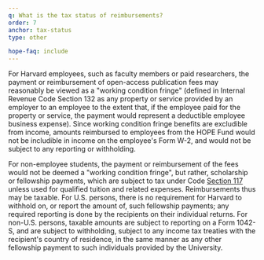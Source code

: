 ```yaml
---
q: What is the tax status of reimbursements?
order: 7
anchor: tax-status
type: other

hope-faq: include
---
```

For Harvard employees, such as faculty members or paid researchers, the payment or reimbursement of open-access publication fees may reasonably be viewed as a "working condition fringe" (defined in Internal Revenue Code Section 132 as any property or service provided by an employer to an employee to the extent that, if the employee paid for the property or service, the payment would represent a deductible employee business expense). Since working condition fringe benefits are excludible from income, amounts reimbursed to employees from the HOPE Fund would not be includible in income on the employee's Form W-2, and would not be subject to any reporting or withholding.

For non-employee students, the payment or reimbursement of the fees would not be deemed a "working condition fringe", but rather, scholarship or fellowship payments, which are subject to tax under Code [Section 117](http://cfr.law.cornell.edu/uscode/uscode26/usc_sec_26_00000117----000-.html) unless used for qualified tuition and related expenses. Reimbursements thus may be taxable. For U.S. persons, there is no requirement for Harvard to withhold on, or report the amount of, such fellowship payments; any required reporting is done by the recipients on their individual returns. For non-U.S. persons, taxable amounts are subject to reporting on a Form 1042-S, and are subject to withholding, subject to any income tax treaties with the recipient's country of residence, in the same manner as any other fellowship payment to such individuals provided by the University.
